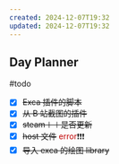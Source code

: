```yaml
---
created: 2024-12-07T19:32
updated: 2024-12-07T19:32
---
```

## Day Planner
#todo 
- [x] ~~Exca 插件的脚本~~
- [x] ~~从 B 站截图的插件~~
- [x] ~~steam＋＋是否更新~~
- [x] ~~host 文件~~ <font color="#c00000">error</font>❗❗❗
- [x] ~~导入 exca 的绘图 library~~